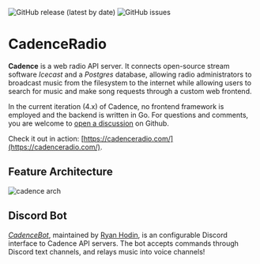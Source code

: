 ![GitHub release (latest by date)](https://img.shields.io/github/v/release/kenellorando/cadence?style=flat-square)
![GitHub issues](https://img.shields.io/github/issues/kenellorando/cadence?style=flat-square)

# CadenceRadio

**Cadence** is a web radio API server. It connects open-source stream software _Icecast_ and a _Postgres_ database, allowing radio administrators to broadcast music from the filesystem to the internet while allowing users to search for music and make song requests through a custom web frontend.

In the current iteration (4.x) of Cadence, no frontend framework is employed and the backend is written in Go. For questions and comments, you are welcome to [open a discussion](https://github.com/kenellorando/cadence/discussions) on Github.

Check it out in action: [https://cadenceradio.com/](https://cadenceradio.com/).

## Feature Architecture

![cadence arch](https://user-images.githubusercontent.com/17265041/164131724-00f9a1a3-59bd-4301-947b-56cb526d3f5b.png)

## Discord Bot

_[CadenceBot](https://github.com/za419/CadenceBot/issues)_, maintained by [Ryan Hodin](https://github.com/za419), is an configurable Discord interface to Cadence API servers. The bot accepts commands through Discord text channels, and relays music into voice channels!

